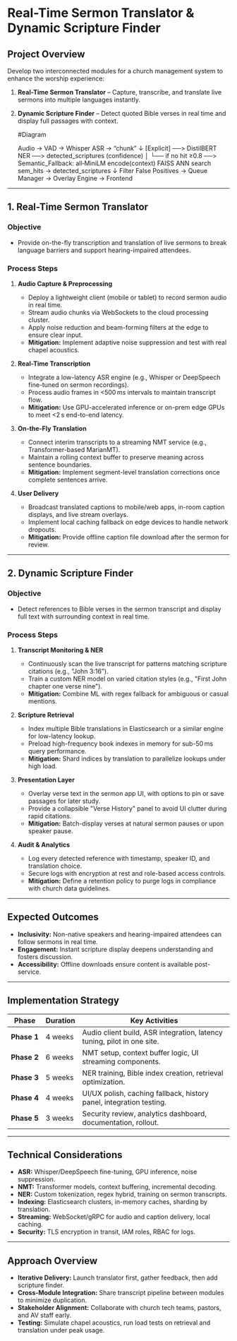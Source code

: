 # Real-Time Sermon Translator & Dynamic Scripture Finder

## Project Overview
Develop two interconnected modules for a church management system to enhance the worship experience:

1. **Real-Time Sermon Translator** – Capture, transcribe, and translate live sermons into multiple languages instantly.
2. **Dynamic Scripture Finder** – Detect quoted Bible verses in real time and display full passages with context.

   #Diagram

   Audio → VAD → Whisper ASR → “chunk”
     ↓
[Explicit] ──> DistilBERT NER ──> detected_scriptures (confidence)
     │
     └── if no hit ≥0.8 ──> Semantic_Fallback:
                             all‑MiniLM encode(context)
                             FAISS ANN search
                             sem_hits → detected_scriptures
     ↓
Filter False Positives → Queue Manager → Overlay Engine → Frontend


---

## 1. Real-Time Sermon Translator

### Objective
- Provide on-the-fly transcription and translation of live sermons to break language barriers and support hearing-impaired attendees.

### Process Steps

1. **Audio Capture & Preprocessing**
   - Deploy a lightweight client (mobile or tablet) to record sermon audio in real time.
   - Stream audio chunks via WebSockets to the cloud processing cluster.
   - Apply noise reduction and beam-forming filters at the edge to ensure clear input.
   - **Mitigation:** Implement adaptive noise suppression and test with real chapel acoustics.

2. **Real-Time Transcription**
   - Integrate a low-latency ASR engine (e.g., Whisper or DeepSpeech fine-tuned on sermon recordings).
   - Process audio frames in <500 ms intervals to maintain transcript flow.
   - **Mitigation:** Use GPU-accelerated inference or on-prem edge GPUs to meet <2 s end-to-end latency.

3. **On-the-Fly Translation**
   - Connect interim transcripts to a streaming NMT service (e.g., Transformer-based MarianMT).
   - Maintain a rolling context buffer to preserve meaning across sentence boundaries.
   - **Mitigation:** Implement segment-level translation corrections once complete sentences arrive.

4. **User Delivery**
   - Broadcast translated captions to mobile/web apps, in-room caption displays, and live stream overlays.
   - Implement local caching fallback on edge devices to handle network dropouts.
   - **Mitigation:** Provide offline caption file download after the sermon for review.

---

## 2. Dynamic Scripture Finder

### Objective
- Detect references to Bible verses in the sermon transcript and display full text with surrounding context in real time.

### Process Steps

1. **Transcript Monitoring & NER**
   - Continuously scan the live transcript for patterns matching scripture citations (e.g., "John 3:16").
   - Train a custom NER model on varied citation styles (e.g., "First John chapter one verse nine").
   - **Mitigation:** Combine ML with regex fallback for ambiguous or casual mentions.

2. **Scripture Retrieval**
   - Index multiple Bible translations in Elasticsearch or a similar engine for low-latency lookup.
   - Preload high-frequency book indexes in memory for sub-50 ms query performance.
   - **Mitigation:** Shard indices by translation to parallelize lookups under high load.

3. **Presentation Layer**
   - Overlay verse text in the sermon app UI, with options to pin or save passages for later study.
   - Provide a collapsible "Verse History" panel to avoid UI clutter during rapid citations.
   - **Mitigation:** Batch-display verses at natural sermon pauses or upon speaker pause.

4. **Audit & Analytics**
   - Log every detected reference with timestamp, speaker ID, and translation choice.
   - Secure logs with encryption at rest and role-based access controls.
   - **Mitigation:** Define a retention policy to purge logs in compliance with church data guidelines.

---

## Expected Outcomes
- **Inclusivity:** Non-native speakers and hearing-impaired attendees can follow sermons in real time.
- **Engagement:** Instant scripture display deepens understanding and fosters discussion.
- **Accessibility:** Offline downloads ensure content is available post-service.

---

## Implementation Strategy

| Phase         | Duration | Key Activities                                                         |
|---------------|----------|------------------------------------------------------------------------|
| **Phase 1**   | 4 weeks  | Audio client build, ASR integration, latency tuning, pilot in one site. |
| **Phase 2**   | 6 weeks  | NMT setup, context buffer logic, UI streaming components.               |
| **Phase 3**   | 5 weeks  | NER training, Bible index creation, retrieval optimization.             |
| **Phase 4**   | 4 weeks  | UI/UX polish, caching fallback, history panel, integration testing.     |
| **Phase 5**   | 3 weeks  | Security review, analytics dashboard, documentation, rollout.           |

---

## Technical Considerations

- **ASR:** Whisper/DeepSpeech fine-tuning, GPU inference, noise suppression.
- **NMT:** Transformer models, context buffering, incremental decoding.
- **NER:** Custom tokenization, regex hybrid, training on sermon transcripts.
- **Indexing:** Elasticsearch clusters, in-memory caches, sharding by translation.
- **Streaming:** WebSocket/gRPC for audio and caption delivery, local caching.
- **Security:** TLS encryption in transit, IAM roles, RBAC for logs.

---

## Approach Overview
- **Iterative Delivery:** Launch translator first, gather feedback, then add scripture finder.
- **Cross‑Module Integration:** Share transcript pipeline between modules to minimize duplication.
- **Stakeholder Alignment:** Collaborate with church tech teams, pastors, and AV staff early.
- **Testing:** Simulate chapel acoustics, run load tests on retrieval and translation under peak usage.
